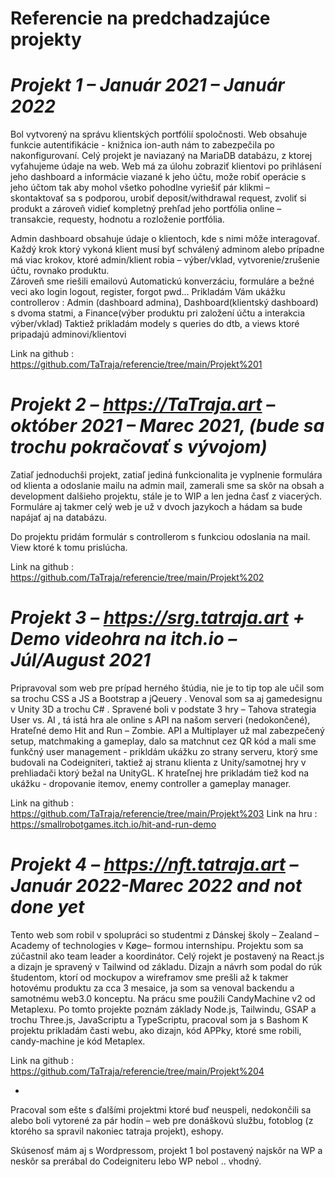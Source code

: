# Referencie na predchadzajúce projekty

# *Projekt 1 – Január 2021 – Január 2022*

Bol vytvorený na správu klientských portfólií spoločnosti.
Web obsahuje funkcie autentifikácie - knižnica ion-auth nám to zabezpečila po nakonfigurovaní.
Celý projekt je naviazaný na MariaDB databázu, z ktorej vyťahujeme údaje na web. 
Web má za úlohu zobraziť klientovi po prihlásení jeho dashboard a informácie viazané k jeho účtu, može robiť operácie s jeho účtom tak aby mohol všetko pohodlne vyriešiť pár klikmi – skontaktovať sa s podporou, urobiť deposit/withdrawal request, zvoliť si produkt a zároveň vidieť kompletný prehľad jeho portfólia online – transakcie, requesty, hodnotu a rozloženie portfólia.

Admin dashboard obsahuje údaje o klientoch, kde s nimi môže interagovať. Každý krok ktorý vykoná klient musí byť schválený adminom alebo prípadne má viac krokov, ktoré admin/klient robia – výber/vklad, vytvorenie/zrušenie účtu, rovnako produktu.  
Zároveň sme riešili emailovú Automatickú konverzáciu, formuláre a bežné veci ako login logout, register, forgot pwd... 
Prikladám Vám ukážku controllerov : Admin (dashboard admina), Dashboard(klientský dashboard) s dvoma statmi, a Finance(výber produktu pri založení účtu a interakcia výber/vklad)
Taktiež prikladám modely s queries do dtb, a views ktoré pripadajú adminovi/klientovi

Link na github : https://github.com/TaTraja/referencie/tree/main/Projekt%201

# *Projekt 2 – https://TaTraja.art – október 2021 – Marec 2021, (bude sa trochu pokračovať s vývojom)*

Zatiaľ jednoduchši projekt, zatiaľ jediná funkcionalita je vyplnenie formulára od klienta a odoslanie mailu na admin mail, zamerali sme sa skôr na obsah a development dalšieho projektu, stále je to WIP a len jedna časť z viacerých.
Formuláre aj takmer celý web je už v dvoch jazykoch a hádam sa bude napájať aj na databázu.

Do projektu pridám formulár s controllerom s funkciou odoslania na mail. View ktoré k tomu prislúcha. 

Link na github : https://github.com/TaTraja/referencie/tree/main/Projekt%202

# *Projekt 3 – https://srg.tatraja.art + Demo videohra na itch.io – Júl/August 2021*

Pripravoval som web pre prípad herného štúdia, nie je to tip top ale učil som sa trochu CSS a JS a Bootstrap a jQeuery .
Venoval som sa aj gamedesignu v Unity 3D a trochu C# .
Spravené boli v podstate 3 hry – Tahova strategia User vs. AI , tá istá hra ale online s API na našom serveri (nedokončené), Hrateľné demo Hit and Run – Zombie.
API a Multiplayer už mal zabezpečený setup, matchmaking a gameplay, dalo sa matchnut cez QR kód a mali sme funkčný user management - prikldám ukážku zo strany serveru, ktorý sme budovali na Codeigniteri, taktiež aj stranu klienta z Unity/samotnej hry v prehliadači ktorý bežal na UnityGL.
K hrateľnej hre prikladám tiež kod na ukážku - dropovanie itemov, enemy controller a gameplay manager.

Link na github : https://github.com/TaTraja/referencie/tree/main/Projekt%203
Link na hru : https://smallrobotgames.itch.io/hit-and-run-demo

# *Projekt 4 – https://nft.tatraja.art – Január 2022-Marec 2022 and not done yet*

Tento web som robil v spolupráci so studentmi z Dánskej školy – Zealand – Academy of technologies v Køge– formou internshipu. 
Projektu som sa zúčastnil ako team leader a koordinátor. Celý rojekt je postavený na React.js a dizajn je spravený v Tailwind od základu. Dizajn a návrh som podal do rúk študentom, ktorí od mockupov a wireframov sme prešli až k takmer hotovému produktu za cca 3 mesaice, ja som sa venoval backendu a samotnému web3.0 konceptu. Na prácu sme použili CandyMachine v2 od Metaplexu. Po tomto projekte poznám základy Node.js, Tailwindu, GSAP a trochu Three.js, JavaScriptu a TypeScriptu, pracoval som ja s Bashom
K projektu prikladám časti webu, ako dizajn, kód APPky, ktoré sme robili, candy-machine je kód Metaplex.


Link na github : https://github.com/TaTraja/referencie/tree/main/Projekt%204

*
Pracoval som ešte s ďalšími projektmi ktoré buď neuspeli, nedokončili sa alebo boli vytorené za pár hodín 
– web pre donáškovú službu, fotoblog (z ktorého sa spravil nakoniec tatraja projekt), eshopy. 

Skúsenosť mám aj s Wordpressom, projekt 1 bol postavený najskôr na WP a neskôr sa prerábal do Codeigniteru lebo WP nebol .. vhodný.

